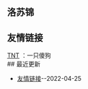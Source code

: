 ## 洛苏锦
## 友情链接
[TNT](https://space.bilibili.com/476370505) ：一只傻狗 <br>## 最近更新
- [友情链接](https://github.com/Brocade233/Blog/issues/1)--2022-04-25
